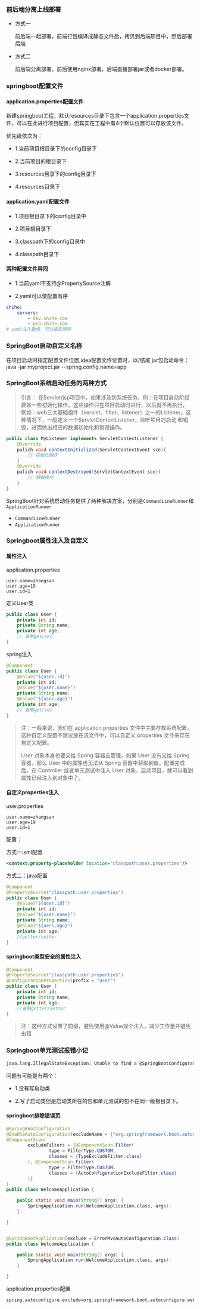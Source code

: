### 前后端分离上线部署

- 方式一

  前后端一起部署，前端打包编译成静态文件后，拷贝到后端项目中，然后部署后端

- 方式二

  前后端分离部署，前后使用nginx部署，后端直接部署jar或者docker部署。

### springboot配置文件

#### application.properties配置文件

新建springboot工程，默认resources目录下包含一个application.properties文件，可以在此进行项目配置，但其实在工程中有4个默认位置可以存放该文件。

优先级依次为：

- 1.当前项目根目录下的config目录下

- 2.当前项目的根目录下

- 3.resources目录下的config目录下

- 4.resources目录下

#### application.yaml配置文件

- 1.项目根目录下的config目录中

- 2.项目根目录下

- 3.classpath下的config目录中

- 4.classpath目录下

#### 两种配置文件异同

- 1.当前yaml不支持@PropertySource注解 

- 2.yaml可以使配置有序

```yaml
shihe:
    servers:
        - dev.shihe.com
        - pro.shihe.com
# yaml注入数组，可以指定顺序
```

### SpringBoot启动自定义名称

在项目启动时指定配置文件位置,idea配置文件位置时，以/结尾 jar包启动命令：java -jar myproject.jar --spring.config.name=app

### SpringBoot系统启动任务的两种方式

>引言： 在Servlet/jsp项目中，如果涉及到系统任务，例：在项目启动阶段要做一些初始化操作，这些操作只在项目启动时进行，以后就不再执行， 例如：web三大基础组件（servlet、filter、listener）之一的Listener。这种情况下，一般定义一个ServletContextListener，监听项目的启动 和销毁，进而做出相应的数据初始化和销毁操作。

```java
public class MyListener implements ServletContextListener {
    @Override
    pulich void contextInitialized(ServletContextEvent sce){
        // 初始化操作
    }
    @Override
    pulich void contextDestroyed(ServletContextEvent sce){
        // 销毁操作
    }
}
```

SpringBoot针对系统启动任务提供了两种解决方案，分别是`CommandLineRunner`和`ApplicationRunner`

- `CommandLineRunner`
- `ApplicationRunner`

### Springboot属性注入及自定义

#### 属性注入

application.properties

```properties
user.name=zhangsan
user.age=19
user.id=1
```

定义User类

```java
public class User {
    private int id;
    private String name;
    private int age;
    // 省略get/set
}
```

spring注入

```java
@Component
public class User {
    @Value("${user.id}")
    private int id;
    @Value("${user.name}")
    private String name;
    @Value("${user.age}")
    private int age;
    // 省略get/set
}
```

> 注：一般来说，我们在 application.properties 文件中主要存放系统配置，这种自定义配置不建议放在该文件中，可以自定义 properties 文件来存在自定义配置。
>
> User 对象本身也要交给 Spring 容器去管理，如果 User 没有交给 Spring 容器，那么 User 中的属性也无法从 Spring 容器中获取到值。配置完成后，在 Controller 或者单元测试中注入 User 对象，启动项目，就可以看到属性已经注入到对象中了。
>

#### 自定义properties注入

user.properties

```properties
user.name=zhangsan
user.age=19
user.id=1
```

配置：

方式一:xml配置

```xml
<context:property-placeholder location="classpath:user.properties"/>
```

方式二：java配置

```java
@Component
@PropertySource("classpath:user.properties")
public class User {
    @Value("${user.id}")
    private int id;
    @Value("${user.name}")
    private String name;
    @Value("${uers.age}")
    private int age;
    //getter/setter
}
```

#### springboot类型安全的属性注入

```java
@Component
@PropertySource("classpath:user.properties")
@ConfigurationProperties(prefix = "user")
public class User {
    private int id;
    private String name;
    private int age;
    //省略getter/setter
}
```

> 注：这种方式设置了前缀，避免使用@Value挨个注入，减少工作量并避免出错

### Springboot单元测试报错小记

```cmd
java.lang.IllegalStateException: Unable to find a @SpringBootConfiguration, you need to use
```

问题有可能是有两个：

- 1.没有写启动类

- 2.写了启动类但是启动类所在的包和单元测试的包不在同一级根目录下。

#### springboot排除错误页

```java
@SpringBootConfiguration
@EnableAutoConfiguration(excludeName = {"org.springframework.boot.autoconfigure.web.servlet.error.ErrorMvcAutoConfiguration"})
@ComponentScan(
        excludeFilters = {@ComponentScan.Filter(
                type = FilterType.CUSTOM,
                classes = {TypeExcludeFilter.class}
        ), @ComponentScan.Filter(
                type = FilterType.CUSTOM,
                classes = {AutoConfigurationExcludeFilter.class}
        )}
)
public class WelcomeApplication {

    public static void main(String[] args) {
        SpringApplication.run(WelcomeApplication.class, args);
    }

}


@SpringBootApplication(exclude = ErrorMvcAutoConfiguration.class)
public class WelcomeApplication {

    public static void main(String[] args) {
        SpringApplication.run(WelcomeApplication.class, args);
    }

}
```

application.properties配置

```properties
spring.autoconfigure.exclude=org.springframework.boot.autoconfigure.web.servlet.error.ErrorMvcAutoConfiguration
```

















